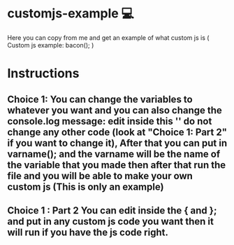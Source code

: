 # customjs-example 💻
Here you can copy from me and get an example of what custom js is ( Custom js example: bacon(); )
# Instructions
Choice 1:
You can change the variables to whatever you want and you can also
change the console.log message: edit inside this '' do not change 
any other code (look at "Choice 1: Part 2" if you want to change it), After that you can put in varname(); and the varname
will be the name of the variable that you made then after that run the file
and you will be able to make your own custom js (This is only an example)
-----------------------------------------------------------------------------------------------------------------------------------------
Choice 1 : Part 2 
You can edit inside the { and }; and put in any custom js code you want
then it will run if you have the js code right.
------------------------------------------------------------------------------------------------------------------------------------------

